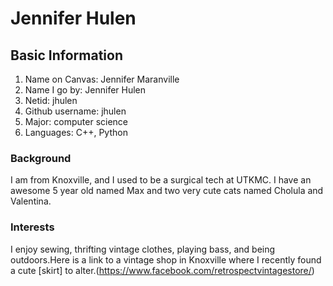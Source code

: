 # Jennifer Hulen
## Basic Information
1. Name on Canvas: Jennifer Maranville
2. Name I go by: Jennifer Hulen
3. Netid: jhulen
4. Github username: jhulen
5. Major: computer science
6. Languages: C++, Python
### Background
I am from Knoxville, and I used to be a surgical tech at UTKMC. I have an awesome 5 year old named Max and two very cute cats named Cholula and Valentina.
### Interests
I enjoy sewing, thrifting vintage clothes, playing bass, and being outdoors.Here is a link to a vintage shop in Knoxville where I recently found a cute [skirt] to alter.(https://www.facebook.com/retrospectvintagestore/) 
